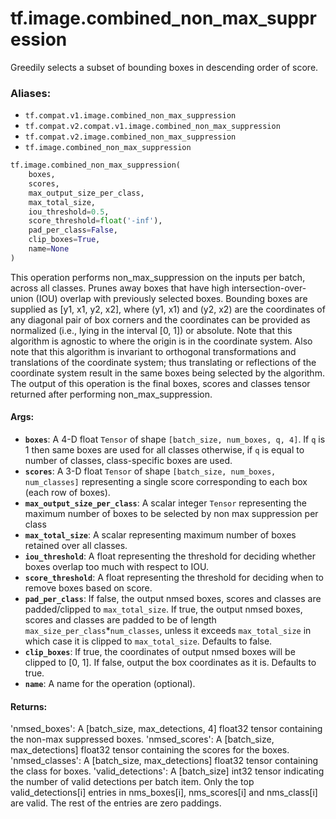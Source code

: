 <div itemscope itemtype="http://developers.google.com/ReferenceObject">
<meta itemprop="name" content="tf.image.combined_non_max_suppression" />
<meta itemprop="path" content="Stable" />
</div>

# tf.image.combined_non_max_suppression

Greedily selects a subset of bounding boxes in descending order of score.

### Aliases:

* `tf.compat.v1.image.combined_non_max_suppression`
* `tf.compat.v2.compat.v1.image.combined_non_max_suppression`
* `tf.compat.v2.image.combined_non_max_suppression`
* `tf.image.combined_non_max_suppression`

``` python
tf.image.combined_non_max_suppression(
    boxes,
    scores,
    max_output_size_per_class,
    max_total_size,
    iou_threshold=0.5,
    score_threshold=float('-inf'),
    pad_per_class=False,
    clip_boxes=True,
    name=None
)
```

<!-- Placeholder for "Used in" -->

This operation performs non_max_suppression on the inputs per batch, across
all classes.
Prunes away boxes that have high intersection-over-union (IOU) overlap
with previously selected boxes.  Bounding boxes are supplied as
[y1, x1, y2, x2], where (y1, x1) and (y2, x2) are the coordinates of any
diagonal pair of box corners and the coordinates can be provided as normalized
(i.e., lying in the interval [0, 1]) or absolute.  Note that this algorithm
is agnostic to where the origin is in the coordinate system. Also note that
this algorithm is invariant to orthogonal transformations and translations
of the coordinate system; thus translating or reflections of the coordinate
system result in the same boxes being selected by the algorithm.
The output of this operation is the final boxes, scores and classes tensor
returned after performing non_max_suppression.

#### Args:


* <b>`boxes`</b>: A 4-D float `Tensor` of shape `[batch_size, num_boxes, q, 4]`. If `q`
  is 1 then same boxes are used for all classes otherwise, if `q` is equal
  to number of classes, class-specific boxes are used.
* <b>`scores`</b>: A 3-D float `Tensor` of shape `[batch_size, num_boxes, num_classes]`
  representing a single score corresponding to each box (each row of boxes).
* <b>`max_output_size_per_class`</b>: A scalar integer `Tensor` representing the
  maximum number of boxes to be selected by non max suppression per class
* <b>`max_total_size`</b>: A scalar representing maximum number of boxes retained over
  all classes.
* <b>`iou_threshold`</b>: A float representing the threshold for deciding whether boxes
  overlap too much with respect to IOU.
* <b>`score_threshold`</b>: A float representing the threshold for deciding when to
  remove boxes based on score.
* <b>`pad_per_class`</b>: If false, the output nmsed boxes, scores and classes are
  padded/clipped to `max_total_size`. If true, the output nmsed boxes,
  scores and classes are padded to be of length
  `max_size_per_class`*`num_classes`, unless it exceeds `max_total_size` in
  which case it is clipped to `max_total_size`. Defaults to false.
* <b>`clip_boxes`</b>: If true, the coordinates of output nmsed boxes will be clipped
  to [0, 1]. If false, output the box coordinates as it is. Defaults to
  true.
* <b>`name`</b>: A name for the operation (optional).


#### Returns:

'nmsed_boxes': A [batch_size, max_detections, 4] float32 tensor
  containing the non-max suppressed boxes.
'nmsed_scores': A [batch_size, max_detections] float32 tensor containing
  the scores for the boxes.
'nmsed_classes': A [batch_size, max_detections] float32 tensor
  containing the class for boxes.
'valid_detections': A [batch_size] int32 tensor indicating the number of
  valid detections per batch item. Only the top valid_detections[i] entries
  in nms_boxes[i], nms_scores[i] and nms_class[i] are valid. The rest of the
  entries are zero paddings.
